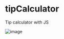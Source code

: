 # tipCalculator
 Tip calculator with JS

![image](https://user-images.githubusercontent.com/99099560/200678003-09b12e64-4bae-4001-a1c7-ce7bc2397ced.png)
